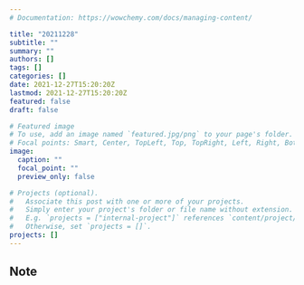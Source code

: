 ```yaml
---
# Documentation: https://wowchemy.com/docs/managing-content/

title: "20211228"
subtitle: ""
summary: ""
authors: []
tags: []
categories: []
date: 2021-12-27T15:20:20Z
lastmod: 2021-12-27T15:20:20Z
featured: false
draft: false

# Featured image
# To use, add an image named `featured.jpg/png` to your page's folder.
# Focal points: Smart, Center, TopLeft, Top, TopRight, Left, Right, BottomLeft, Bottom, BottomRight.
image:
  caption: ""
  focal_point: ""
  preview_only: false

# Projects (optional).
#   Associate this post with one or more of your projects.
#   Simply enter your project's folder or file name without extension.
#   E.g. `projects = ["internal-project"]` references `content/project/deep-learning/index.md`.
#   Otherwise, set `projects = []`.
projects: []
---
```


## Note


